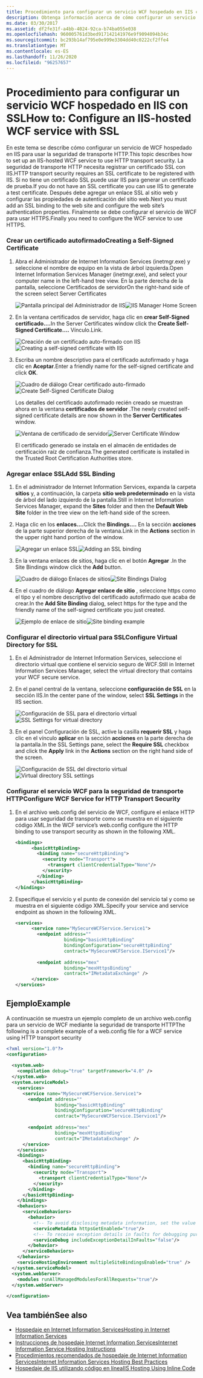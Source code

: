 ```yaml
---
title: Procedimiento para configurar un servicio WCF hospedado en IIS con SSL
description: Obtenga información acerca de cómo configurar un servicio WCF hospedado en IIS para utilizar la seguridad de transporte HTTP, que requiere un certificado que esté registrado en IIS.
ms.date: 03/30/2017
ms.assetid: df2fe31f-a4bb-4024-92ca-b74ba055e038
ms.openlocfilehash: 960005761d3bed917142141976e9f9094094b34c
ms.sourcegitcommit: bc293b14af795e0e999e3304dd40c0222cf2ffe4
ms.translationtype: MT
ms.contentlocale: es-ES
ms.lasthandoff: 11/26/2020
ms.locfileid: "96257657"
---
```

# <a name="how-to-configure-an-iis-hosted-wcf-service-with-ssl"></a><span data-ttu-id="68d50-103">Procedimiento para configurar un servicio WCF hospedado en IIS con SSL</span><span class="sxs-lookup"><span data-stu-id="68d50-103">How to: Configure an IIS-hosted WCF service with SSL</span></span>

<span data-ttu-id="68d50-104">En este tema se describe cómo configurar un servicio de WCF hospedado en IIS para usar la seguridad de transporte HTTP.</span><span class="sxs-lookup"><span data-stu-id="68d50-104">This topic describes how to set up an IIS-hosted WCF service to use HTTP transport security.</span></span> <span data-ttu-id="68d50-105">La seguridad de transporte HTTP necesita registrar un certificado SSL con IIS.</span><span class="sxs-lookup"><span data-stu-id="68d50-105">HTTP transport security requires an SSL certificate to be registered with IIS.</span></span> <span data-ttu-id="68d50-106">Si no tiene un certificado SSL puede usar IIS para generar un certificado de prueba.</span><span class="sxs-lookup"><span data-stu-id="68d50-106">If you do not have an SSL certificate you can use IIS to generate a test certificate.</span></span> <span data-ttu-id="68d50-107">Después debe agregar un enlace SSL al sitio web y configurar las propiedades de autenticación del sitio web.</span><span class="sxs-lookup"><span data-stu-id="68d50-107">Next you must add an SSL binding to the web site and configure the web site’s authentication properties.</span></span> <span data-ttu-id="68d50-108">Finalmente se debe configurar el servicio de WCF para usar HTTPS.</span><span class="sxs-lookup"><span data-stu-id="68d50-108">Finally you need to configure the WCF service to use HTTPS.</span></span>  
  
### <a name="creating-a-self-signed-certificate"></a><span data-ttu-id="68d50-109">Crear un certificado autofirmado</span><span class="sxs-lookup"><span data-stu-id="68d50-109">Creating a Self-Signed Certificate</span></span>  
  
1. <span data-ttu-id="68d50-110">Abra el Administrador de Internet Information Services (inetmgr.exe) y seleccione el nombre de equipo en la vista de árbol izquierda.</span><span class="sxs-lookup"><span data-stu-id="68d50-110">Open Internet Information Services Manager (inetmgr.exe), and select your computer name in the left-hand tree view.</span></span> <span data-ttu-id="68d50-111">En la parte derecha de la pantalla, seleccione Certificados de servidor</span><span class="sxs-lookup"><span data-stu-id="68d50-111">On the right-hand side of the screen select Server Certificates</span></span>  
  
     <span data-ttu-id="68d50-112">![Pantalla principal del Administrador de IIS](media/mg-inetmgrhome.jpg "mg_INetMgrHome")</span><span class="sxs-lookup"><span data-stu-id="68d50-112">![IIS Manager Home Screen](media/mg-inetmgrhome.jpg "mg_INetMgrHome")</span></span>  
  
2. <span data-ttu-id="68d50-113">En la ventana certificados de servidor, haga clic en **crear Self-Signed certificado....**</span><span class="sxs-lookup"><span data-stu-id="68d50-113">In the Server Certificates window click the **Create Self-Signed Certificate….**</span></span> <span data-ttu-id="68d50-114">Vínculo.</span><span class="sxs-lookup"><span data-stu-id="68d50-114">Link.</span></span>  
  
     <span data-ttu-id="68d50-115">![Creación de un certificado auto&#45;firmado con IIS](media/mg-createselfsignedcert.jpg "mg_CreateSelfSignedCert")</span><span class="sxs-lookup"><span data-stu-id="68d50-115">![Creating a self&#45;signed certificate with IIS](media/mg-createselfsignedcert.jpg "mg_CreateSelfSignedCert")</span></span>  
  
3. <span data-ttu-id="68d50-116">Escriba un nombre descriptivo para el certificado autofirmado y haga clic en **Aceptar**.</span><span class="sxs-lookup"><span data-stu-id="68d50-116">Enter a friendly name for the self-signed certificate and click **OK**.</span></span>  
  
     <span data-ttu-id="68d50-117">![Cuadro de diálogo Crear certificado auto&#45;firmado](media/mg-mycert.jpg "mg_MyCert")</span><span class="sxs-lookup"><span data-stu-id="68d50-117">![Create Self&#45;Signed Certificate Dialog](media/mg-mycert.jpg "mg_MyCert")</span></span>  
  
     <span data-ttu-id="68d50-118">Los detalles del certificado autofirmado recién creado se muestran ahora en la ventana **certificados de servidor** .</span><span class="sxs-lookup"><span data-stu-id="68d50-118">The newly created self-signed certificate details are now shown in the **Server Certificates** window.</span></span>  
  
     <span data-ttu-id="68d50-119">![Ventana de certificado de servidor](media/mg-servercertificatewindow.jpg "mg_ServerCertificateWindow")</span><span class="sxs-lookup"><span data-stu-id="68d50-119">![Server Certificate Window](media/mg-servercertificatewindow.jpg "mg_ServerCertificateWindow")</span></span>  
  
     <span data-ttu-id="68d50-120">El certificado generado se instala en el almacén de entidades de certificación raíz de confianza.</span><span class="sxs-lookup"><span data-stu-id="68d50-120">The generated certificate is installed in the Trusted Root Certification Authorities store.</span></span>  
  
### <a name="add-ssl-binding"></a><span data-ttu-id="68d50-121">Agregar enlace SSL</span><span class="sxs-lookup"><span data-stu-id="68d50-121">Add SSL Binding</span></span>  
  
1. <span data-ttu-id="68d50-122">En el administrador de Internet Information Services, expanda la carpeta **sitios** y, a continuación, la carpeta **sitio web predeterminado** en la vista de árbol del lado izquierdo de la pantalla.</span><span class="sxs-lookup"><span data-stu-id="68d50-122">Still in Internet Information Services Manager, expand the **Sites** folder and then the **Default Web Site** folder in the tree view on the left-hand side of the screen.</span></span>  
  
2. <span data-ttu-id="68d50-123">Haga clic en los **enlaces....**</span><span class="sxs-lookup"><span data-stu-id="68d50-123">Click the **Bindings….**</span></span> <span data-ttu-id="68d50-124">En la sección **acciones** de la parte superior derecha de la ventana.</span><span class="sxs-lookup"><span data-stu-id="68d50-124">Link in the **Actions** section in the upper right hand portion of the window.</span></span>  
  
     <span data-ttu-id="68d50-125">![Agregar un enlace SSL](media/mg-addsslbinding.jpg "mg_AddSSLBinding")</span><span class="sxs-lookup"><span data-stu-id="68d50-125">![Adding an SSL binding](media/mg-addsslbinding.jpg "mg_AddSSLBinding")</span></span>  
  
3. <span data-ttu-id="68d50-126">En la ventana enlaces de sitios, haga clic en el botón **Agregar** .</span><span class="sxs-lookup"><span data-stu-id="68d50-126">In the Site Bindings window click the **Add** button.</span></span>  
  
     <span data-ttu-id="68d50-127">![Cuadro de diálogo Enlaces de sitios](media/mg-sitebindingsdialog.jpg "mg_SiteBindingsDialog")</span><span class="sxs-lookup"><span data-stu-id="68d50-127">![Site Bindings Dialog](media/mg-sitebindingsdialog.jpg "mg_SiteBindingsDialog")</span></span>  
  
4. <span data-ttu-id="68d50-128">En el cuadro de diálogo **Agregar enlace de sitio** , seleccione https como el tipo y el nombre descriptivo del certificado autofirmado que acaba de crear.</span><span class="sxs-lookup"><span data-stu-id="68d50-128">In the **Add Site Binding** dialog, select https for the type and the friendly name of the self-signed certificate you just created.</span></span>  
  
     <span data-ttu-id="68d50-129">![Ejemplo de enlace de sitio](media/mg-mycertbinding.jpg "mg_MyCertBinding")</span><span class="sxs-lookup"><span data-stu-id="68d50-129">![Site binding example](media/mg-mycertbinding.jpg "mg_MyCertBinding")</span></span>  
  
### <a name="configure-virtual-directory-for-ssl"></a><span data-ttu-id="68d50-130">Configurar el directorio virtual para SSL</span><span class="sxs-lookup"><span data-stu-id="68d50-130">Configure Virtual Directory for SSL</span></span>  
  
1. <span data-ttu-id="68d50-131">En el Administrador de Internet Information Services, seleccione el directorio virtual que contiene el servicio seguro de WCF.</span><span class="sxs-lookup"><span data-stu-id="68d50-131">Still in Internet Information Services Manager, select the virtual directory that contains your WCF secure service.</span></span>  
  
2. <span data-ttu-id="68d50-132">En el panel central de la ventana, seleccione **configuración de SSL** en la sección IIS.</span><span class="sxs-lookup"><span data-stu-id="68d50-132">In the center pane of the window, select **SSL Settings** in the IIS section.</span></span>  
  
     <span data-ttu-id="68d50-133">![Configuración de SSL para el directorio virtual](media/mg-sslsettingsforvdir.jpg "mg_SSLSettingsForVDir")</span><span class="sxs-lookup"><span data-stu-id="68d50-133">![SSL Settings for virtual directory](media/mg-sslsettingsforvdir.jpg "mg_SSLSettingsForVDir")</span></span>  
  
3. <span data-ttu-id="68d50-134">En el panel Configuración de SSL, active la casilla **requerir SSL** y haga clic en el vínculo **aplicar** en la sección **acciones** en la parte derecha de la pantalla.</span><span class="sxs-lookup"><span data-stu-id="68d50-134">In the SSL Settings pane, select the **Require SSL** checkbox and click the **Apply** link in the **Actions** section on the right hand side of the screen.</span></span>  
  
     <span data-ttu-id="68d50-135">![Configuración de SSL del directorio virtual](media/mg-vdirsslsettings.JPG "mg_VDirSSLSettings")</span><span class="sxs-lookup"><span data-stu-id="68d50-135">![Virtual directory SSL settings](media/mg-vdirsslsettings.JPG "mg_VDirSSLSettings")</span></span>  
  
### <a name="configure-wcf-service-for-http-transport-security"></a><span data-ttu-id="68d50-136">Configurar el servicio WCF para la seguridad de transporte HTTP</span><span class="sxs-lookup"><span data-stu-id="68d50-136">Configure WCF Service for HTTP Transport Security</span></span>  
  
1. <span data-ttu-id="68d50-137">En el archivo web.config del servicio de WCF, configure el enlace HTTP para usar seguridad de transporte como se muestra en el siguiente código XML.</span><span class="sxs-lookup"><span data-stu-id="68d50-137">In the WCF service’s web.config configure the HTTP binding to use transport security as shown in the following XML.</span></span>  
  
    ```xml  
    <bindings>  
          <basicHttpBinding>  
            <binding name="secureHttpBinding">  
              <security mode="Transport">  
                <transport clientCredentialType="None"/>  
              </security>  
            </binding>  
          </basicHttpBinding>  
    </bindings>  
    ```  
  
2. <span data-ttu-id="68d50-138">Especifique el servicio y el punto de conexión del servicio tal y como se muestra en el siguiente código XML.</span><span class="sxs-lookup"><span data-stu-id="68d50-138">Specify your service and service endpoint as shown in the following XML.</span></span>  
  
    ```xml  
    <services>  
          <service name="MySecureWCFService.Service1">  
            <endpoint address=""  
                      binding="basicHttpBinding"  
                      bindingConfiguration="secureHttpBinding"  
                      contract="MySecureWCFService.IService1"/>  
  
            <endpoint address="mex"  
                      binding="mexHttpsBinding"  
                      contract="IMetadataExchange" />  
          </service>  
    </services>  
    ```  
  
## <a name="example"></a><span data-ttu-id="68d50-139">Ejemplo</span><span class="sxs-lookup"><span data-stu-id="68d50-139">Example</span></span>  

 <span data-ttu-id="68d50-140">A continuación se muestra un ejemplo completo de un archivo web.config para un servicio de WCF mediante la seguridad de transporte HTTP</span><span class="sxs-lookup"><span data-stu-id="68d50-140">The following is a complete example of a web.config file for a WCF service using HTTP transport security</span></span>  
  
```xml  
<?xml version="1.0"?>  
<configuration>  
  
  <system.web>  
    <compilation debug="true" targetFramework="4.0" />  
  </system.web>  
  <system.serviceModel>  
    <services>  
      <service name="MySecureWCFService.Service1">  
        <endpoint address=""  
                  binding="basicHttpBinding"  
                  bindingConfiguration="secureHttpBinding"  
                  contract="MySecureWCFService.IService1"/>  
  
        <endpoint address="mex"  
                  binding="mexHttpsBinding"  
                  contract="IMetadataExchange" />  
      </service>  
    </services>  
    <bindings>  
      <basicHttpBinding>  
        <binding name="secureHttpBinding">  
          <security mode="Transport">  
            <transport clientCredentialType="None"/>  
          </security>  
        </binding>  
      </basicHttpBinding>  
    </bindings>  
    <behaviors>  
      <serviceBehaviors>  
        <behavior>  
          <!-- To avoid disclosing metadata information, set the value below to false and remove the metadata endpoint above before deployment -->  
          <serviceMetadata httpsGetEnabled="true"/>  
          <!-- To receive exception details in faults for debugging purposes, set the value below to true.  Set to false before deployment to avoid disclosing exception information -->  
          <serviceDebug includeExceptionDetailInFaults="false"/>  
        </behavior>  
      </serviceBehaviors>  
    </behaviors>  
    <serviceHostingEnvironment multipleSiteBindingsEnabled="true" />  
  </system.serviceModel>  
  <system.webServer>  
    <modules runAllManagedModulesForAllRequests="true"/>  
  </system.webServer>  
  
</configuration>  
```  
  
## <a name="see-also"></a><span data-ttu-id="68d50-141">Vea también</span><span class="sxs-lookup"><span data-stu-id="68d50-141">See also</span></span>

- [<span data-ttu-id="68d50-142">Hospedaje en Internet Information Services</span><span class="sxs-lookup"><span data-stu-id="68d50-142">Hosting in Internet Information Services</span></span>](hosting-in-internet-information-services.md)
- [<span data-ttu-id="68d50-143">Instrucciones de hospedaje Internet Information Services</span><span class="sxs-lookup"><span data-stu-id="68d50-143">Internet Information Service Hosting Instructions</span></span>](../samples/internet-information-service-hosting-instructions.md)
- [<span data-ttu-id="68d50-144">Procedimientos recomendados de hospedaje de Internet Information Services</span><span class="sxs-lookup"><span data-stu-id="68d50-144">Internet Information Services Hosting Best Practices</span></span>](internet-information-services-hosting-best-practices.md)
- [<span data-ttu-id="68d50-145">Hospedaje de IIS utilizando código en línea</span><span class="sxs-lookup"><span data-stu-id="68d50-145">IIS Hosting Using Inline Code</span></span>](../samples/iis-hosting-using-inline-code.md)
